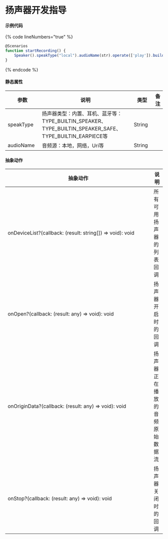 # 扬声器开发指导

#### 示例代码

{% code lineNumbers="true" %}
```typescript
@Scenarios
function startRecording() {
    Speaker().speakType("local").audioName(str).operate(['play']).build();
}
```
{% endcode %}

#### 静态属性

<table><thead><tr><th width="135">参数</th><th width="417">说明</th><th width="94">类型</th><th>备注</th></tr></thead><tbody><tr><td>speakType</td><td>扬声器类型：内置、耳机、蓝牙等：TYPE_BUILTIN_SPEAKER、TYPE_BUILTIN_SPEAKER_SAFE、TYPE_BUILTIN_EARPIECE等</td><td>String</td><td></td></tr><tr><td>audioName</td><td>音频源：本地，网络，Uri等</td><td>String</td><td></td></tr></tbody></table>

#### 抽象动作

<table><thead><tr><th width="451">抽象动作</th><th>说明</th></tr></thead><tbody><tr><td>onDeviceList?(callback: (result: string[]) => void): void</td><td>所有可用扬声器的列表回调</td></tr><tr><td>onOpen?(callback: (result: any) => void): void</td><td>扬声器开启时的回调</td></tr><tr><td>onOriginData?(callback: (result: any) => void): void</td><td>扬声器正在播放的音频原始数据流</td></tr><tr><td>onStop?(callback: (result: any) => void): void</td><td>扬声器关闭时的回调</td></tr></tbody></table>
